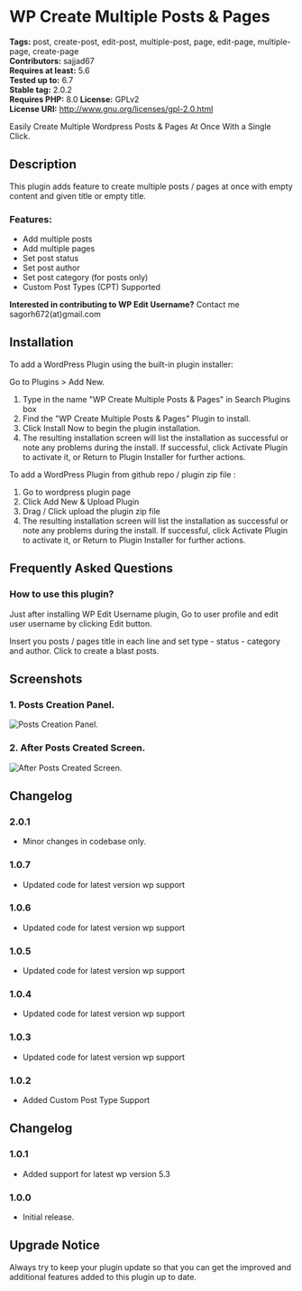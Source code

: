 # WP Create Multiple Posts & Pages

**Tags:** post, create-post, edit-post, multiple-post, page, edit-page, multiple-page, create-page \
**Contributors:** sajjad67 \
**Requires at least:** 5.6 \
**Tested up to:** 6.7 \
**Stable tag:** 2.0.2 \
**Requires PHP:** 8.0
**License:** GPLv2 \
**License URI:** http://www.gnu.org/licenses/gpl-2.0.html

Easily Create Multiple Wordpress Posts & Pages At Once With a Single Click.

## Description

This plugin adds feature to create multiple posts / pages at once with empty content and given title or empty title.

### Features:

- Add multiple posts
- Add multiple pages
- Set post status
- Set post author
- Set post category (for posts only)
- Custom Post Types (CPT) Supported

**Interested in contributing to WP Edit Username?**
Contact me sagorh672(at)gmail.com

## Installation

To add a WordPress Plugin using the built-in plugin installer:

Go to Plugins > Add New.

1. Type in the name "WP Create Multiple Posts & Pages" in Search Plugins box
2. Find the "WP Create Multiple Posts & Pages" Plugin to install.
3. Click Install Now to begin the plugin installation.
4. The resulting installation screen will list the installation as successful or note any problems during the install.
If successful, click Activate Plugin to activate it, or Return to Plugin Installer for further actions.

To add a WordPress Plugin from github repo / plugin zip file :
1. Go to wordpress plugin page
2. Click Add New & Upload Plugin
3. Drag / Click upload the plugin zip file
4. The resulting installation screen will list the installation as successful or note any problems during the install.
If successful, click Activate Plugin to activate it, or Return to Plugin Installer for further actions.

## Frequently Asked Questions

### How to use this plugin?

Just after installing WP Edit Username plugin, Go to user profile and edit user username by clicking Edit button.

Insert you posts / pages title in each line and set type - status - category and author. Click to create a blast posts.

## Screenshots

### 1. Posts Creation Panel.

![Posts Creation Panel.](https://ps.w.org/wp-create-multiple-posts-pages/assets/screenshot-1.png)

### 2. After Posts Created Screen.

![After Posts Created Screen.](https://ps.w.org/wp-create-multiple-posts-pages/assets/screenshot-2.png)

## Changelog
### 2.0.1

- Minor changes in codebase only.

### 1.0.7

- Updated code for latest version wp support

### 1.0.6

- Updated code for latest version wp support

### 1.0.5

- Updated code for latest version wp support
### 1.0.4

- Updated code for latest version wp support
### 1.0.3

- Updated code for latest version wp support
### 1.0.2

- Added Custom Post Type Support
## Changelog

### 1.0.1

- Added support for latest wp version 5.3
### 1.0.0

- Initial release.

## Upgrade Notice

Always try to keep your plugin update so that you can get the improved and additional features added to this plugin up to date.
